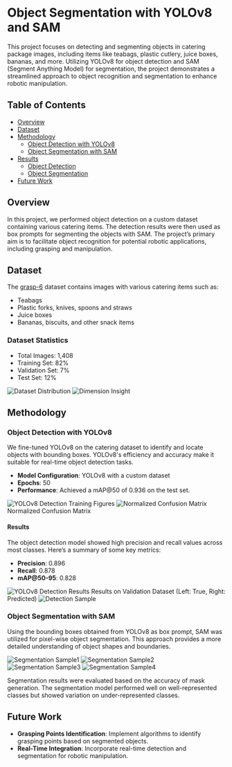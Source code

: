 # Object Segmentation with YOLOv8 and SAM

This project focuses on detecting and segmenting objects in catering package images, including items like teabags, plastic cutlery, juice boxes, bananas, and more. Utilizing YOLOv8 for object detection and SAM (Segment Anything Model) for segmentation, the project demonstrates a streamlined approach to object recognition and segmentation to enhance robotic manipulation.

## Table of Contents
- [Overview](#overview)
- [Dataset](#dataset)
- [Methodology](#methodology)
  - [Object Detection with YOLOv8](#object-detection-with-yolov8)
  - [Object Segmentation with SAM](#object-segmentation-with-sam)
- [Results](#results)
  - [Object Detection](#object-detection-results)
  - [Object Segmentation](#object-segmentation-results)
- [Future Work](#future-work)


## Overview
In this project, we performed object detection on a custom dataset containing various catering items. The detection results were then used as box prompts for segmenting the objects with SAM. The project’s primary aim is to facilitate object recognition for potential robotic applications, including grasping and manipulation.

## Dataset
The [grasp-6](https://universe.roboflow.com/proj-sfl83/grasp-6) dataset contains images with various catering items such as:
- Teabags
- Plastic forks, knives, spoons and straws
- Juice boxes
- Bananas, biscuits, and other snack items


### Dataset Statistics
- Total Images: 1,408
- Training Set: 82%
- Validation Set: 7%
- Test Set: 12%

![Dataset Distribution](media/Dataset_Distribution.png)
![Dimension Insight](media/Dimension-Insight.png)

## Methodology

### Object Detection with YOLOv8
We fine-tuned YOLOv8 on the catering dataset to identify and locate objects with bounding boxes. YOLOv8's efficiency and accuracy make it suitable for real-time object detection tasks.

- **Model Configuration**: YOLOv8 with a custom dataset
- **Epochs**: 50
- **Performance**: Achieved a mAP@50 of 0.936 on the test set.

![YOLOv8 Detection Training Figures](media/Detection-Figures.png)
![Normalized Confusion Matrix](media/Detection-Confusion-Matrix.png)
Normalized Confusion Matrix

#### Results
The object detection model showed high precision and recall values across most classes. Here’s a summary of some key metrics:
- **Precision**: 0.896
- **Recall**: 0.878
- **mAP@50-95**: 0.828

![YOLOv8 Detection Results](media/Detection-Results.png)
Results on Validation Dataset (Left: True, Right: Predicted)
![Detection Sample](media/Detection-Sample.png)


### Object Segmentation with SAM

Using the bounding boxes obtained from YOLOv8 as box prompt, SAM was utilized for pixel-wise object segmentation. This approach provides a more detailed understanding of object shapes and boundaries.

![Segmentation Sample1](media/Seg1.png)
![Segmentation Sample2](media/Seg2.png)
![Segmentation Sample3](media/Seg3.png)
![Segmentation Sample4](media/Seg4.png)

Segmentation results were evaluated based on the accuracy of mask generation. The segmentation model performed well on well-represented classes but showed variation on under-represented classes.



## Future Work
- **Grasping Points Identification**: Implement algorithms to identify grasping points based on segmented objects.
- **Real-Time Integration**: Incorporate real-time detection and segmentation for robotic manipulation.

